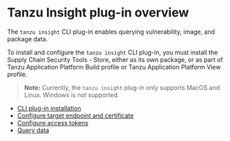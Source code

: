 # Tanzu Insight plug-in overview

The `tanzu insight` CLI plug-in enables querying vulnerability, image, and package data.  

To install and configure the `tanzu insight` CLI plug-in, you must install the Supply Chain Security Tools - Store, either as its own package, or as part of Tanzu Application Platform Build profile or Tanzu Application Platform View profile.

>**Note:** Currently, the `tanzu insight` plug-in only supports MacOS and Linux. Windows is not supported.

- [CLI plug-in installation](cli-installation.md)
- [Configure target endpoint and certificate](using-encryption-and-connection.md)
- [Configure access tokens](create-service-account-access-token.md)
- [Query data](query-data.md)
